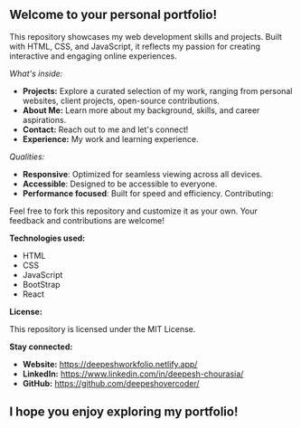 ## Welcome to your personal portfolio!
This repository showcases my web development skills and projects. Built with HTML, CSS, and JavaScript, it reflects my passion for creating interactive and engaging online experiences.

*What's inside:*

* **Projects:** Explore a curated selection of my work, ranging from personal websites, client projects, open-source contributions.
* **About Me:** Learn more about my background, skills, and career aspirations.
* **Contact:** Reach out to me and let's connect!
* **Experience:** My work and learning experience.

*Qualities:*

* **Responsive**: Optimized for seamless viewing across all devices.
* **Accessible**: Designed to be accessible to everyone.
* **Performance focused**: Built for speed and efficiency.
Contributing:

Feel free to fork this repository and customize it as your own. Your feedback and contributions are welcome!

**Technologies used:**

* HTML
* CSS
* JavaScript
* BootStrap
* React

**License:**

This repository is licensed under the MIT License.

**Stay connected:**

* **Website:** https://deepeshworkfolio.netlify.app/
* **LinkedIn:** https://www.linkedin.com/in/deepesh-chourasia/
* **GitHub:** https://github.com/deepeshovercoder/
## I hope you enjoy exploring my portfolio!
